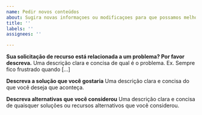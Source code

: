 ```yaml
---
name: Pedir novos conteúdos
about: Sugira novas informaçoes ou modificaçoes para que possamos melhorar na documentaçao
title: ''
labels: ''
assignees: ''

---
```


**Sua solicitação de recurso está relacionada a um problema? Por favor descreva.**
Uma descrição clara e concisa de qual é o problema. Ex. Sempre fico frustrado quando [...]

**Descreva a solução que você gostaria**
Uma descrição clara e concisa do que você deseja que aconteça.

**Descreva alternativas que você considerou**
Uma descrição clara e concisa de quaisquer soluções ou recursos alternativos que você considerou.
